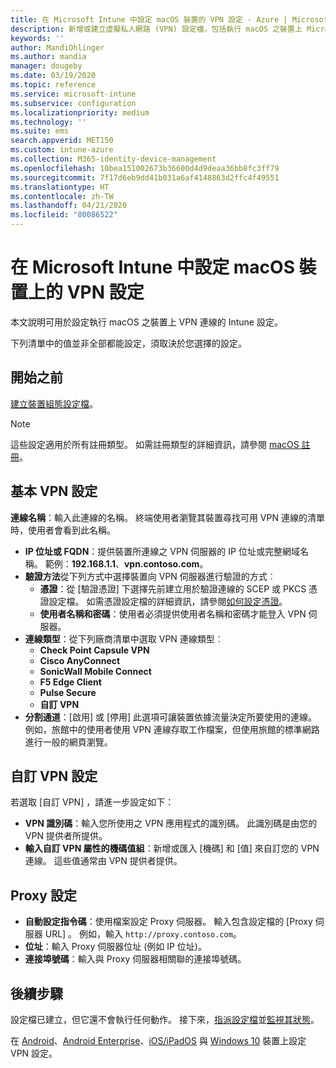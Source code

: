 ```yaml
---
title: 在 Microsoft Intune 中設定 macOS 裝置的 VPN 設定 - Azure | Microsoft Docs
description: 新增或建立虛擬私人網路 (VPN) 設定檔，包括執行 macOS 之裝置上 Microsoft Intune 中的連線詳細資料、分割通道、具有識別碼的自訂 VPN 設定、機碼值組、具有設定指令碼的 Proxy 設定、IP 或 FQDN 位址，以及 TCP 連接埠。
keywords: ''
author: MandiOhlinger
ms.author: mandia
manager: dougeby
ms.date: 03/19/2020
ms.topic: reference
ms.service: microsoft-intune
ms.subservice: configuration
ms.localizationpriority: medium
ms.technology: ''
ms.suite: ems
search.appverid: MET150
ms.custom: intune-azure
ms.collection: M365-identity-device-management
ms.openlocfilehash: 10bea151002673b36600d4d9deaa36bb8fc3ff79
ms.sourcegitcommit: 7f17d6eb9dd41b031a6af4148863d2ffc4f49551
ms.translationtype: HT
ms.contentlocale: zh-TW
ms.lasthandoff: 04/21/2020
ms.locfileid: "80086522"
---
```

# <a name="add-vpn-settings-on-macos-devices-in-microsoft-intune"></a>在 Microsoft Intune 中設定 macOS 裝置上的 VPN 設定

本文說明可用於設定執行 macOS 之裝置上 VPN 連線的 Intune 設定。

下列清單中的值並非全部都能設定，須取決於您選擇的設定。

## <a name="before-you-begin"></a>開始之前

[建立裝置組態設定檔](vpn-settings-configure.md)。

> [!NOTE]
> 這些設定適用於所有註冊類型。 如需註冊類型的詳細資訊，請參閱 [macOS 註冊](../enrollment/macos-enroll.md)。

## <a name="base-vpn-settings"></a>基本 VPN 設定

**連線名稱**：輸入此連線的名稱。 終端使用者瀏覽其裝置尋找可用 VPN 連線的清單時，使用者會看到此名稱。
- **IP 位址或 FQDN**：提供裝置所連線之 VPN 伺服器的 IP 位址或完整網域名稱。 範例：**192.168.1.1**、**vpn.contoso.com**。
- **驗證方法**從下列方式中選擇裝置向 VPN 伺服器進行驗證的方式︰
  - **憑證**：從 [驗證憑證]  下選擇先前建立用於驗證連線的 SCEP 或 PKCS 憑證設定檔。 如需憑證設定檔的詳細資訊，請參閱[如何設定憑證](../protect/certificates-configure.md)。
  - **使用者名稱和密碼**：使用者必須提供使用者名稱和密碼才能登入 VPN 伺服器。
- **連線類型**：從下列廠商清單中選取 VPN 連線類型︰
  - **Check Point Capsule VPN**
  - **Cisco AnyConnect**
  - **SonicWall Mobile Connect**
  - **F5 Edge Client**
  - **Pulse Secure**
  - **自訂 VPN**
- **分割通道**：[啟用]  或 [停用]  此選項可讓裝置依據流量決定所要使用的連線。 例如，旅館中的使用者使用 VPN 連線存取工作檔案，但使用旅館的標準網路進行一般的網頁瀏覽。

<!--- **Per-app VPN** - Select this option if you want to associate this VPN connection with an iOS/iPadOS or macOS app so that the connection will be opened when the app is run. You can associate the VPN profile with an app when you assign the software. For more information, see [How to assign and monitor apps](../apps/apps-deploy.md). --->

## <a name="custom-vpn-settings"></a>自訂 VPN 設定

若選取 [自訂 VPN]  ，請進一步設定如下：

- **VPN 識別碼**：輸入您所使用之 VPN 應用程式的識別碼。 此識別碼是由您的 VPN 提供者所提供。
- **輸入自訂 VPN 屬性的機碼值組**：新增或匯入 [機碼]  和 [值]  來自訂您的 VPN 連線。 這些值通常由 VPN 提供者提供。

## <a name="proxy-settings"></a>Proxy 設定

- **自動設定指令碼**：使用檔案設定 Proxy 伺服器。 輸入包含設定檔的 [Proxy 伺服器 URL]  。 例如，輸入 `http://proxy.contoso.com`。
- **位址**：輸入 Proxy 伺服器位址 (例如 IP 位址)。
- **連接埠號碼**：輸入與 Proxy 伺服器相關聯的連接埠號碼。

## <a name="next-steps"></a>後續步驟

設定檔已建立，但它還不會執行任何動作。 接下來，[指派設定檔](device-profile-assign.md)並[監視其狀態](device-profile-monitor.md)。

在 [Android](vpn-settings-android.md)、[Android Enterprise](vpn-settings-android-enterprise.md)、[iOS/iPadOS](vpn-settings-ios.md) 與 [Windows 10](vpn-settings-windows-10.md) 裝置上設定 VPN 設定。
